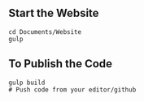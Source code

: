 ## Start the Website

```
cd Documents/Website
gulp
```

## To Publish the Code

```
gulp build
# Push code from your editor/github
```
